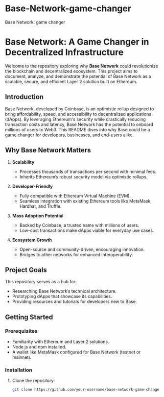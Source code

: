# Base-Network-game-changer
Base Network: game changer
# Base Network: A Game Changer in Decentralized Infrastructure

Welcome to the repository exploring why **Base Network** could revolutionize the blockchain and decentralized ecosystem. This project aims to document, analyze, and demonstrate the potential of Base Network as a scalable, secure, and efficient Layer 2 solution built on Ethereum.

## Introduction

Base Network, developed by Coinbase, is an optimistic rollup designed to bring affordability, speed, and accessibility to decentralized applications (dApps). By leveraging Ethereum's security while drastically reducing transaction costs and latency, Base Network has the potential to onboard millions of users to Web3. This README dives into why Base could be a game changer for developers, businesses, and end-users alike.

## Why Base Network Matters

1. **Scalability**  
   - Processes thousands of transactions per second with minimal fees.
   - Inherits Ethereum’s robust security model via optimistic rollups.

2. **Developer-Friendly**  
   - Fully compatible with Ethereum Virtual Machine (EVM).
   - Seamless integration with existing Ethereum tools like MetaMask, Hardhat, and Truffle.

3. **Mass Adoption Potential**  
   - Backed by Coinbase, a trusted name with millions of users.
   - Low-cost transactions make dApps viable for everyday use cases.

4. **Ecosystem Growth**  
   - Open-source and community-driven, encouraging innovation.
   - Bridges to other networks for enhanced interoperability.

## Project Goals

This repository serves as a hub for:
- Researching Base Network’s technical architecture.
- Prototyping dApps that showcase its capabilities.
- Providing resources and tutorials for developers new to Base.

## Getting Started

### Prerequisites
- Familiarity with Ethereum and Layer 2 solutions.
- Node.js and npm installed.
- A wallet like MetaMask configured for Base Network (testnet or mainnet).

### Installation
1. Clone the repository:
   ```bash
   git clone https://github.com/your-username/base-network-game-changer.git
